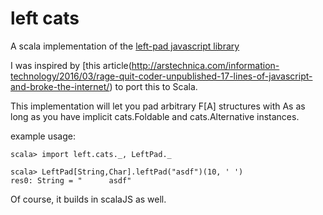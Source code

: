 left cats
=========

A scala implementation of the [left-pad javascript library](https://www.npmjs.com/package/left-pad)

I was inspired by [this article(http://arstechnica.com/information-technology/2016/03/rage-quit-coder-unpublished-17-lines-of-javascript-and-broke-the-internet/) to port this to Scala.

This implementation will let you pad arbitrary F[A] structures with As
as long as you have implicit cats.Foldable and cats.Alternative instances.

example usage:

    scala> import left.cats._, LeftPad._

    scala> LeftPad[String,Char].leftPad("asdf")(10, ' ') 
    res0: String = "      asdf"

Of course, it builds in scalaJS as well.
